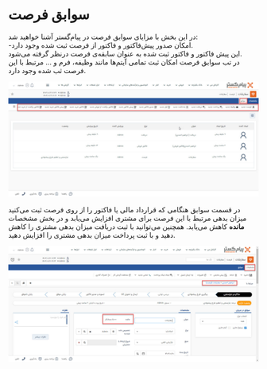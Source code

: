 # سوابق فرصت
در این بخش با مزایای سوابق فرصت در پیام‌گستر آشنا خواهید شد:<br>
-امکان صدور پیش‌فاکتور و فاکتور از فرصت ثبت شده وجود دارد.<br>
این پیش فاکتور و فاکتور ثبت شده به عنوان سابقه‌ی فرصت درنظر گرفته می‌شود.<br> 
در تب سوابق فرصت امکان ثبت تمامی آیتم‌ها مانند وظیفه، فرم و ... مرتبط با این فرصت ثب شده وجود دارد. 

![سوابق فرصت](./Images/opoprtunities-records-2.8.3.jpg)

در قسمت سوابق هنگامی که قرارداد مالی یا فاکتور را از روی فرصت ثبت می‌کنید میزان بدهی مرتبط با این فرصت برای مشتری افزایش می‌یابد و در بخش مشخصات **مانده** کاهش می‌یابد. همچنین می‌توانید با ثبت دریافت میزان بدهی مشتری را کاهش دهید و با ثبت پرداخت میزان بدهی مشتری را افزایش دهید.

![سوابق فرصت](./Images/opoprtunities-records-2.8.3-2.jpg)